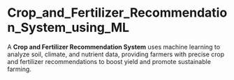 # Crop_and_Fertilizer_Recommendation_System_using_ML
A **Crop and Fertilizer Recommendation System** uses machine learning to analyze soil, climate, and nutrient data, providing farmers with precise crop and fertilizer recommendations to boost yield and promote sustainable farming.
